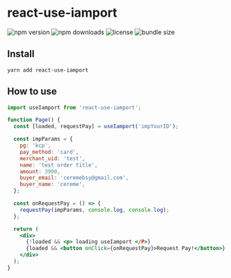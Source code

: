 # react-use-iamport

![npm version](https://img.shields.io/npm/v/react-use-iamport)
![npm downloads](https://img.shields.io/npm/dw/react-use-iamport)
![license](https://img.shields.io/npm/l/react-use-iamport)
![bundle size](https://img.shields.io/bundlephobia/min/react-use-iamport)
## Install

```
yarn add react-use-iamport
```

## How to use

```jsx
import useIamport from 'react-use-iamport';

function Page() {
  const [loaded, requestPay] = useIamport('impYourID');

  const impParams = {
    pg: 'kcp',
    pay_method: 'card',
    merchant_uid: 'test',
    name: 'test order title',
    amount: 3900,
    buyer_email: 'ceremebsy@gmail.com',
    buyer_name: 'cereme',
  };

  const onRequestPay = () => {
    requestPay(impParams, console.log, console.log);
  };

  return (
    <div>
      {!loaded && <p> loading useIamport </P>}
      {loaded && <button onClick={onRequestPay}>Request Pay!</button>}
    </div>
  );
}
```
